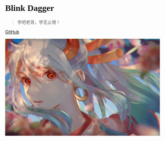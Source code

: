
# <div style='font-family: f1677-c307a9035e6;'>Blink Dagger</div>
> <div style='font-family: f54-54538d1c8c1;'>学吧老哥，学无止境！</div>


[GitHub](https://github.com/Sentinel-22/Sentinel-22.github.io)

![](_media/bg.jpg)

